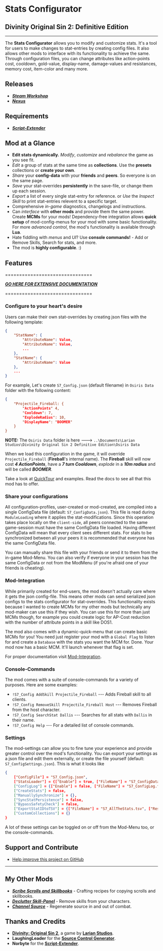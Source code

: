 # **Stats Configurator**

## Divinity Original Sin 2: Definitive Edition

----------

The **Stats Configurator** allows you to modify and customize stats. It's a tool for users to make changes to stat-entries by creating config files. It also allows other mods to interface with its functionality to achieve the same. Through configuration files, you can change attributes like action-points cost, cooldown, gold-value, display-name, damage-values and resistances, memory cost, item-color and many more.

## Releases

* ***[Steam Workshop](#SteamWorkshop)***
* ***[Nexus](#NexusMods)***

## Requirements

* ***[Script-Extender](https://github.com/Norbyte/ositools)***

## Mod at a Glance

* **Edit stats dynamically.** _Modify_, _customize_ and _rebalance_ the game as you see fit.
* _Edit_ a group of stats at the same time as **collections**. Use the **presets** collections or **create your own**.
* _Share_ your **config-data** with your **friends** and **peers**. So everyone is on the same page.
* _Save_ your stat-overrides **persistently** in the save-file, or change them up each session.
* _Export_ a list of every single stat-entry for reference. or _Use_ the _Inspect Skill_ to print stat-entries relevent to a specific target.
* Comprehensive _in-game_ diagnostics, changelogs and instructions.
* Can _interface_ with **other mods** and provide them the same power. Create **MCMs** for your mods! Dependency-free integration allows **quick setup** of mod-config-menus for your mod with some basic functionality. For more _advanced control_, the mod's functionality is available through **Lua**.
* Hate fiddling with _menus_ and _UI_? Use **console commands!** - Add or Remove Skills, Search for stats, and more.
* The mod is **highly configurable**. :)

## Features

===============================

***[GO HERE FOR EXTENSIVE DOCUMENTATION](#GithubDocumentationLink)***

===============================

### Configure to your heart's desire

Users can make their own stat-overrides by creating json files with the following template:

```json
{
    "StatName": {
        "AttributeName": Value,
        "AttributeName": Value,
        ...
    },
    "StatName": {
        "AttributeName": Value
    },
    ...
}
```

For example, Let's create `S7_Config.json` (default filename) in `Osiris Data` folder with the following content:

```json
{
    "Projectile_Fireball: {
        "ActionPoints" 4,
        "Cooldown": 7,
        "ExplodeRadius": 10,
        "DisplayName": "BOOMER"
    }
}
```

**NOTE:** The `Osiris Data` folder is here ---> `..\Documents\Larian Studios\Divinity Original Sin 2 Definitive Edition\Osiris Data`

When we load this configuration in the game, it will override `Projectile_Fireball` (**Fireball**'s internal name). The **Fireball** skill will now cost ***4 ActionPoints***, have a ***7 turn Cooldown***, _explode_ in a ***10m radius*** and will be called ***BOOMER***.

Take a look at [QuickTour](#QuickTourLink) and examples. Read the docs to see all that this mod has to offer.

### Share your configurations

All configuration-profiles, user-created or mod-created, are compiled into a single ConfigData file (default: `S7_ConfigData.json`). This file is read during `ModuleLoading` where it applies the stat-modifications. Since this operation takes place locally on the `client-side`, all peers connected to the same game-session must have the same ConfigData file loaded. Having different ConfigData will mean that every client sees different stats. For stats to be synchronized between all your peers it is recommended that everyone has the same ConfigData file.

You can manually share this file with your friends or send it to them from the in-game Mod-Menu. You can also verify if everyone in your session has the same ConfigData or not from the ModMenu (if you're afraid one of your friends is cheating).

### Mod-Integration

While primarily created for end-users, the mod doesn't actually care where it gets the json config-file. This means other mods can send serialized json configs to the stats configurator for stat-overrides. This functionality exists because I wanted to create MCMs for my other mods but technically any mod-maker can use this if they wish. You can use this for more than just MCMs though, for example you could create logic for AP-Cost reduction with the number of attribute points in a skill like DOS1.

The mod also comes with a dynamic-quick-menu that can create basic MCMs for you! You need just register your mod with a `Global Flag` to listen for and create a `Database` with the stats you want the MCM for. Done. Your mod now has a basic MCM. It'll launch whenever that flag is set.

For proper documentation visit [Mod-Integration](#ModIntegrationLink).

### Console-Commands

The mod comes with a suite of console-commands for a variety of purposes. Here are some examples:

* `!S7_Config AddSkill Projectile_Fireball` --- Adds Fireball skill to all clients.
* `!S7_Config RemoveSkill Projectile_Fireball Host` --- Removes Fireball from the host character.
* `!S7_Config SearchStat Dallis` --- Searches for all stats with `Dallis` in their name.
* `!S7_Config Help` --- For a detailed list of console commands.

### Settings

The mod-settings can allow you to fine tune your experience and provide greater control over the mod's functionality. You can export your settings as a json file and edit them externally, or create the file yourself (default: `S7_ConfigSettings.json`). This is what it looks like

```json
{
    ["ConfigFile"] = "S7_Config.json",
    ["StatsLoader"] = {["Enable"] = true, ["FileName"] = "S7_ConfigData.json"},
    ["ConfigLog"] = {["Enable"] = false, ["FileName"] = "S7_ConfigLog.tsv"},
    ["CreateStats"] = false,
    ["ManuallySynchronize"] = {},
    ["SyncStatPersistence"] = false,
    ["BypassSafetyCheck"] = false,
    ["ExportStatIDtoTSV"] = {["FileName"] = "S7_AllTheStats.tsv", ["RestrictStatTypeTo"] = ""},
    ["CustomCollections"] = {}
}
```

A lot of these settings can be toggled on or off from the Mod-Menu too, or the console-commands.

## Support and Contribute

* [Help improve this project on GitHub](CONTRIBUTING.md)

----------

## My Other Mods

* ***[Scribe Scrolls and Skillbooks](https://steamcommunity.com/sharedfiles/filedetails/?id=2012742114)*** - Crafting recipes for copying scrolls and skillbooks.
* ***[Declutter Skill-Panel](https://steamcommunity.com/sharedfiles/filedetails/?id=2049313850)*** - Remove skills from your characters.
* ***[Channel Source](https://steamcommunity.com/sharedfiles/filedetails/?id=2028696492)*** - Regenerate source in and out of combat.

## Thanks and Credits

* **[Divinity: Original Sin 2](http://store.steampowered.com/app/435150/Divinity_Original_Sin_2/)**, a game by **[Larian Studios](http://larian.com/)**.
* **LaughingLeader** for the **[Source Control Generator](https://github.com/LaughingLeader/SourceControlGenerator)**.
* **Norbyte** for the **[Script-Extender](https://github.com/Norbyte/ositools)**.
